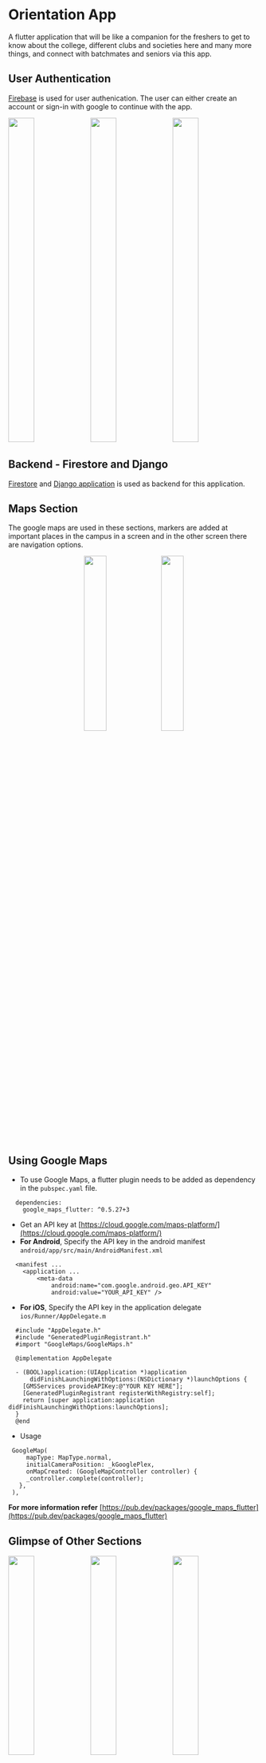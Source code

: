 # Orientation App
A flutter application that will be like a companion for the freshers to get to know about the college, different clubs and societies here and many more things, and connect with batchmates and seniors via this app.

## User Authentication
[Firebase](https://firebase.google.com/) is used for user authenication. The user can either create an account or sign-in with google to continue with the app.

<img src = "https://user-images.githubusercontent.com/55757584/98590759-4aab3c00-22f5-11eb-8964-1e6225836d8f.jpg" width = "32%" height = "650px">    <img src = "https://user-images.githubusercontent.com/55757584/98591860-dd98a600-22f6-11eb-8d39-270ebd5fc511.jpg" width = "32%" height = "650px">    <img src = "https://user-images.githubusercontent.com/55757584/98592239-73cccc00-22f7-11eb-9120-0e8d87fda14a.jpg" width = "32%" height = "650px">

## Backend - Firestore and Django
[Firestore](https://firebase.google.com/products/firestore) and [Django application](https://github.com/spiderxm/Orientation_app_backend) is used as backend for this application.

## Maps Section
The google maps are used in these sections, markers are added at important places in the campus in a screen and in the other screen there are navigation options.
<p align = "center">
<img src = "https://user-images.githubusercontent.com/55757584/98593087-aaefad00-22f8-11eb-80d8-026046dae084.jpg" width = "30%">    <img src = "https://user-images.githubusercontent.com/55757584/98592892-6106c700-22f8-11eb-937f-aaa541007f53.jpg" width = "30%">
</p>
  

## Using Google Maps


- To use Google Maps, a flutter plugin needs to be added as dependency in the ```pubspec.yaml``` file.
```
  dependencies:
    google_maps_flutter: ^0.5.27+3
```
- Get an API key at [https://cloud.google.com/maps-platform/](https://cloud.google.com/maps-platform/)
- <b>For Android</b>, Specify the API key in the android manifest ```android/app/src/main/AndroidManifest.xml```
```
  <manifest ...
    <application ...
        <meta-data
            android:name="com.google.android.geo.API_KEY"
            android:value="YOUR_API_KEY" />
```            
- <b>For iOS</b>, Specify the API key in the application delegate ```ios/Runner/AppDelegate.m```
```
  #include "AppDelegate.h"  
  #include "GeneratedPluginRegistrant.h"
  #import "GoogleMaps/GoogleMaps.h"

  @implementation AppDelegate

  - (BOOL)application:(UIApplication *)application
      didFinishLaunchingWithOptions:(NSDictionary *)launchOptions {
    [GMSServices provideAPIKey:@"YOUR KEY HERE"];
    [GeneratedPluginRegistrant registerWithRegistry:self];
    return [super application:application didFinishLaunchingWithOptions:launchOptions];
  }
  @end
```
- Usage
```
 GoogleMap(
     mapType: MapType.normal,
     initialCameraPosition: _kGooglePlex,
     onMapCreated: (GoogleMapController controller) {
     _controller.complete(controller);
   },
 ),
```     

<strong>For more information refer</strong> [https://pub.dev/packages/google_maps_flutter](https://pub.dev/packages/google_maps_flutter)

## Glimpse of Other Sections

<img src = "https://user-images.githubusercontent.com/55757584/98594229-6107c680-22fa-11eb-9b14-73b1a36aec42.jpg" width = "32%">    <img src = "https://user-images.githubusercontent.com/55757584/98593630-703a4480-22f9-11eb-920a-7ce7b20652f1.jpg" width = "32%">    <img src = "https://user-images.githubusercontent.com/55757584/98594564-df646880-22fa-11eb-870d-8f4da52a15b4.jpg" width = "32%">  
##
<img src = "https://user-images.githubusercontent.com/55757584/98594763-22264080-22fb-11eb-928f-882e74f4dda8.jpg" width = "32%">    <img src = "https://user-images.githubusercontent.com/55757584/98595042-76c9bb80-22fb-11eb-8fe9-e83283488228.jpg" width = "32%">    <img src = "https://user-images.githubusercontent.com/55757584/98595195-abd60e00-22fb-11eb-8a65-bbf9e180c2b4.jpg" width = "32%">

##
<img src = "https://user-images.githubusercontent.com/55757584/98595444-01121f80-22fc-11eb-9a19-040548eb3fd5.jpg" width = "32%" height = "678.5px">    <img src = "https://user-images.githubusercontent.com/55757584/98595740-60702f80-22fc-11eb-957e-da452aca4ed5.jpg" width = "32%" height = "678.5px">    <img src = "https://user-images.githubusercontent.com/55757584/98595853-931a2800-22fc-11eb-8db3-546a227adcf3.jpg" width = "32%" height = "678.5px">

##
<img src = "https://user-images.githubusercontent.com/55757584/98596441-73cfca80-22fd-11eb-9186-b32b056f6691.jpg" width = "32%">    <img src = "https://user-images.githubusercontent.com/55757584/98596020-d70d2d00-22fc-11eb-90d7-81fc9a69ea14.jpg" width = "32%">    <img src = "https://user-images.githubusercontent.com/55757584/98596513-8cd87b80-22fd-11eb-9568-a2abdfbfed2e.jpg" width = "32%">

## Contributors Section

<p align = "center">
<img src = "https://user-images.githubusercontent.com/55757584/98596658-c14c3780-22fd-11eb-9e60-eadd5c07555a.jpg" width = "30%">
</p>
